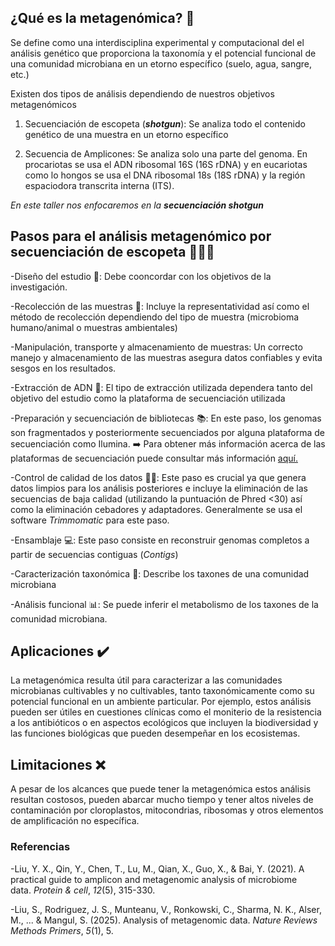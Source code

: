 ## ¿Qué es la metagenómica? 🧬

Se define como una interdisciplina experimental y computacional del el análisis genético que proporciona la taxonomía y el potencial funcional de una comunidad microbiana en un etorno específico (suelo, agua, sangre, etc.)

Existen dos tipos de análisis dependiendo de nuestros objetivos metagenómicos

1. Secuenciación de escopeta (***shotgun***): Se analiza todo el contenido genético de una muestra en un etorno específico

2. Secuencia de Amplicones: Se analiza solo una parte del genoma. En procariotas se usa el ADN ribosomal 16S (16S rDNA) y en eucariotas como lo hongos se usa el DNA ribosomal 18s (18S rDNA) y la región espaciodora transcrita interna (ITS).

*En este taller nos enfocaremos en la **secuenciación shotgun***

## Pasos para el análisis metagenómico por secuenciación de escopeta 👨🏻‍🔬

-Diseño del estudio 📝: Debe cooncordar con los objetivos de la investigación.

-Recolección de las muestras 🧫: Incluye la representatividad así como el método de recolección dependiendo del tipo de muestra (microbioma humano/animal o muestras ambientales)

-Manipulación, transporte y almacenamiento de muestras: Un correcto manejo y almacenamiento de las muestras asegura datos confiables y evita sesgos en los resultados.

-Extracción de ADN 🧪: El tipo de extracción utilizada dependera tanto del objetivo del estudio como la plataforma de secuenciación utilizada 

-Preparación y secuenciación de bibliotecas 📚: En este paso, los genomas son fragmentados y posteriormente secuenciados por alguna plataforma de secuenciación como Ilumina. ➡️ Para obtener más información acerca de las plataformas de secuenciación puede consultar más información [aquí.](https://www.nature.com/articles/nrmicro2850)

-Control de calidad de los datos 👩‍💻: Este paso es crucial ya que genera datos limpios para los análisis posteriores e incluye la eliminación de las secuencias de baja calidad (utilizando la puntuación de Phred \<30) así como la eliminación cebadores y adaptadores. Generalmente se usa el software *Trimmomatic* para este paso.

-Ensamblaje 💻: Este paso consiste en reconstruir genomas completos a partir de secuencias contiguas (*Contigs*)

-Caracterización taxonómica 🦠: Describe los taxones de una comunidad microbiana 

-Análisis funcional 📊: Se puede inferir el metabolismo de los taxones de la comunidad microbiana.

## Aplicaciones ✔️

La metagenómica resulta útil para caracterizar a las comunidades microbianas cultivables y no cultivables, tanto taxonómicamente como su potencial funcional en un ambiente particular. Por ejemplo, estos análisis pueden ser útiles en cuestiones clínicas como el moniterio de la resistencia a los antibióticos o en aspectos ecológicos que incluyen la biodiversidad y las funciones biológicas que pueden desempeñar en los ecosistemas.

## Limitaciones ❌

A pesar de los alcances que puede tener la metagenómica estos análisis resultan costosos, pueden abarcar mucho tiempo y tener altos niveles de contaminación por cloroplastos, mitocondrias, ribosomas y otros elementos de amplificación no específica.

### Referencias

-Liu, Y. X., Qin, Y., Chen, T., Lu, M., Qian, X., Guo, X., & Bai, Y. (2021). A practical guide to amplicon and metagenomic analysis of microbiome data. *Protein & cell*, *12*(5), 315-330.

-Liu, S., Rodriguez, J. S., Munteanu, V., Ronkowski, C., Sharma, N. K., Alser, M., ... & Mangul, S. (2025). Analysis of metagenomic data. *Nature Reviews Methods Primers*, *5*(1), 5.

